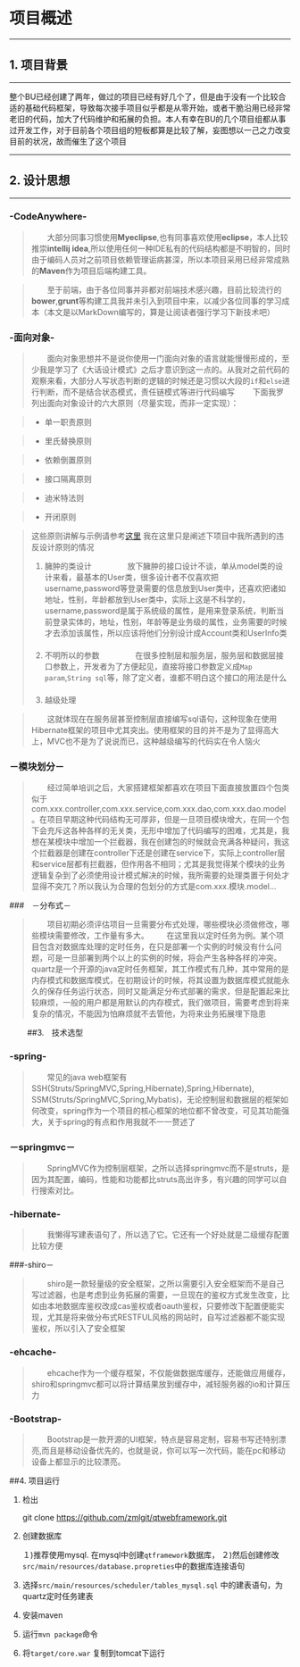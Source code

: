 # 项目概述

---

## 1. 项目背景
---

整个BU已经创建了两年，做过的项目已经有好几个了，但是由于没有一个比较合适的基础代码框架，导致每次接手项目似乎都是从零开始，或者干脆沿用已经非常老旧的代码，加大了代码维护和拓展的负担。本人有幸在BU的几个项目组都从事过开发工作，对于目前各个项目组的短板都算是比较了解，妄图想以一己之力改变目前的状况，故而催生了这个项目

---

## 2. 设计思想

---

###  -CodeAnywhere-  ###

>　　大部分同事习惯使用**Myeclipse**,也有同事喜欢使用**eclipse**，本人比较推崇**intellij idea**,所以使用任何一种IDE私有的代码结构都是不明智的，同时由于编码人员对之前项目依赖管理诟病甚深，所以本项目采用已经非常成熟的**Maven**作为项目后端构建工具。

>　　至于前端，由于各位同事并非都对前端技术感兴趣，目前比较流行的**bower**,**grunt**等构建工具我并未引入到项目中来，以减少各位同事的学习成本（本文是以MarkDown编写的，算是让阅读者强行学习下新技术吧）

### -面向对象- ###

> 　　面向对象思想并不是说你使用一门面向对象的语言就能慢慢形成的，至少我是学习了《大话设计模式》之后才意识到这一点的。从我对之前代码的观察来看，大部分人写状态判断的逻辑的时候还是习惯以大段的`if`和`else`进行判断，而不是结合状态模式，责任链模式等进行代码编写
>　　下面我罗列出面向对象设计的六大原则（尽量实现，而非一定实现）：

>* 单一职责原则

>* 里氏替换原则

>* 依赖倒置原则

>* 接口隔离原则

>* 迪米特法则

>* 开闭原则

>  这些原则讲解与示例请参考[这里](http://www.cnblogs.com/lhws/archive/2012/03/10/2389189.html)
> 我在这里只是阐述下项目中我所遇到的违反设计原则的情况
>1. 臃肿的类设计
　　
　　放下臃肿的接口设计不谈，单从model类的设计来看，最基本的User类，很多设计者不仅喜欢把username,password等登录需要的信息放到User类中，还喜欢把诸如地址，性别，年龄都放到User类中，实际上这是不科学的，username,password是属于系统级的属性，是用来登录系统，判断当前登录实体的，地址，性别，年龄等是业务级的属性，业务需要的时候才去添加该属性，所以应该将他们分别设计成Account类和UserInfo类
　　
>2. 不明所以的参数
　　
　　在很多控制层和服务层，服务层和数据层接口参数上，开发者为了方便起见，直接将接口参数定义成`Map　param`,`String sql`等，除了定义者，谁都不明白这个接口的用法是什么
　　
>3. 越级处理

> 　　这就体现在在服务层甚至控制层直接编写sql语句，这种现象在使用Hibernate框架的项目中尤其突出。使用框架的目的并不是为了显得高大上，MVC也不是为了说说而已，这种越级编写的代码实在令人恼火


### －模块划分－

> 　　经过简单培训之后，大家搭建框架都喜欢在项目下面直接放置四个包类似于com.xxx.controller,com.xxx.service,com.xxx.dao,com.xxx.dao.model。在项目早期这种代码结构无可厚非，但是一旦项目模块增大，在同一个包下会充斥这各种各样的无关类，无形中增加了代码编写的困难，尤其是，我想在某模块中增加一个拦截器，我在创建包的时候就会充满各种疑问，我这个拦截器是创建在controller下还是创建在service下，实际上controller层和service层都有拦截器，但作用各不相同；尤其是我觉得某个模块的业务逻辑复杂到了必须使用设计模式解决的时候，我所需要的处理类置于何处才显得不突兀？所以我认为合理的包划分的方式是com.xxx.模块.model...

###　－分布式－

> 　　项目初期必须评估项目一旦需要分布式处理，哪些模块必须做修改，哪些模块需要修改，工作量有多大。
　　在这里我以定时任务为例。某个项目包含对数据库处理的定时任务，在只是部署一个实例的时候没有什么问题，可是一旦部署到两个以上的实例的时候，将会产生各种各样的冲突。quartz是一个开源的java定时任务框架，其工作模式有几种，其中常用的是内存模式和数据库模式，在初期设计的时候，将其设置为数据库模式就能永久的保存任务运行状态，同时又能满足分布式部署的需求，但是配置起来比较麻烦，一般的用户都是用默认的内存模式，我们做项目，需要考虑到将来复杂的情况，不能因为怕麻烦就不去管他，为将来业务拓展埋下隐患

　　
##3.　技术选型

### -spring-

> 　　常见的java web框架有SSH(Struts/SpringMVC,Spring,Hibernate),Spring,Hibernate),　SSM(Struts/SpringMVC,Spring,Mybatis)，无论控制层和数据层的框架如何改变，spring作为一个项目的核心框架的地位都不曾改变，可见其功能强大，关于spring的有点和作用我就不一一赘述了

### －springmvc－

> 　　SpringMVC作为控制层框架，之所以选择springmvc而不是struts，是因为其配置，编码，性能和功能都比struts高出许多，有兴趣的同学可以自行搜索对比。

### -hibernate-

> 　　我懒得写建表语句了，所以选了它。它还有一个好处就是二级缓存配置比较方便

###-shiro－

> 　　shiro是一款轻量级的安全框架，之所以需要引入安全框架而不是自己写过滤器，也是考虑到业务拓展的需要，一旦现在的鉴权方式发生改变，比如由本地数据库鉴权改成cas鉴权或者oauth鉴权，只要修改下配置便能实现，尤其是将来做分布式RESTFUL风格的网站时，自写过滤器都不能实现鉴权，所以引入了安全框架

### -ehcache-

> 　　ehcache作为一个缓存框架，不仅能做数据库缓存，还能做应用缓存，shiro和springmvc都可以将计算结果放到缓存中，减轻服务器的io和计算压力


### -Bootstrap-

> 　　Bootstrap是一款开源的UI框架，特点是容易定制，容易书写还特别漂亮,而且是移动设备优先的，也就是说，你可以写一次代码，能在pc和移动设备上都显示的比较漂亮。

##4. 项目运行

1. 检出

     git clone https://github.com/zmlgit/qtwebframework.git

2. 创建数据库

    １)推荐使用mysql. 在mysql中创建`qtframework`数据库，
    ２)然后创建修改`src/main/resources/database.propreties`中的数据库连接语句

3. 选择`src/main/resources/scheduler/tables_mysql.sql` 中的建表语句，为quartz定时任务建表

4. 安装maven

5. 运行`mvn package`命令

6. 将`target/core.war` 复制到tomcat下运行


















